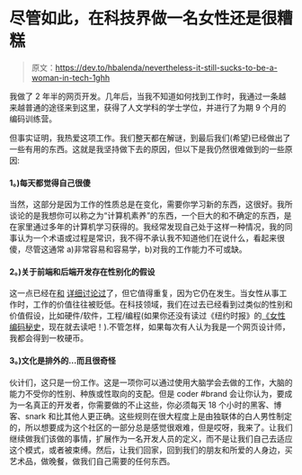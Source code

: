 # 尽管如此，在科技界做一名女性还是很糟糕

> 原文：<https://dev.to/hbalenda/nevertheless-it-still-sucks-to-be-a-woman-in-tech-1ghh>

我做了 2 年半的网页开发。几年后，当我不知道如何找到工作时，我通过一条越来越普通的途径来到这里，获得了人文学科的学士学位，并进行了为期 9 个月的编码训练营。

但事实证明，我热爱这项工作。我们整天都在解谜，到最后我们(希望)已经做出了一些有用的东西。这就是我坚持做下去的原因，但以下是我仍然很难做到的一些原因:

#### 1。)每天都觉得自己很傻

当然，这部分是因为工作的性质总是在变化，需要你学习新的东西，这很好。我所谈论的是我想你可以称之为“计算机素养”的东西，一个巨大的和不确定的东西，是在家里通过多年的计算机学习获得的。我经常发现自己处于这样一种情况，我的同事认为一个术语或过程是常识，我不得不承认我不知道他们在说什么，看起来很傻，尽管这通常 a)非常容易和容易学，b)对我的工作能力不可或缺。

#### 2。)关于前端和后端开发存在性别化的假设

这一点已经在[和](https://www.theguardian.com/technology/2017/mar/14/tech-women-code-workshops-developer-jobs) [详细讨论过](https://medium.com/@melissamcewen/is-frontend-development-sexist-220040c952b1)了，但它值得重复，因为它仍在发生。当女性从事工作时，工作的价值往往被贬低。在科技领域，我们在过去已经看到过类似的性别和价值假设，比如硬件/软件，工程/编程(如果你还没有读过《纽约时报》的[《女性编码秘史](https://www.nytimes.com/2019/02/13/magazine/women-coding-computer-programming.html)，现在就去读吧！).不管怎样，如果每次有人认为我是一个网页设计师，我都会得到一枚硬币。

#### 3。)文化是排外的...而且很奇怪

伙计们，这只是一份工作。这是一项你可以通过使用大脑学会去做的工作，大脑的能力不受你的性别、种族或性取向的支配。但是 coder #brand 会让你认为，要成为一名真正的开发者，你需要做的不止这些，你必须每天 18 个小时的黑客、博客、snark 和比其他人更正确。这些规则在很大程度上是由独联体的白人男性制定的，所以想要成为这个社区的一部分总是感觉很艰难，但是哎呀，我来了。让我们继续做我们该做的事情，扩展作为一名开发人员的定义，而不是让我们自己去适应这个模式，或者被束缚。然后，让我们回家，回到我们的朋友和所爱的人身边，买艺术品，做晚餐，做我们自己需要的任何东西。
